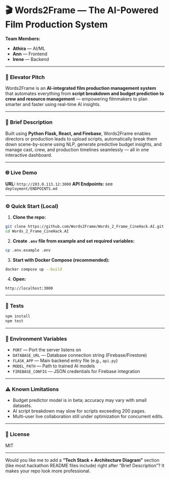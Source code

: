 
# 🎬 **Words2Frame — The AI-Powered Film Production System**

**Team Members:**
* **Athira** — AI/ML
* **Ann** — Frontend 
* **Irene** — Backend 
  

---

### 🚀 **Elevator Pitch**

Words2Frame is an **AI-integrated film production management system** that automates everything from **script breakdown and budget prediction to crew and resource management** — empowering filmmakers to plan smarter and faster using real-time AI insights.

---

### 🧩 **Brief Description**

Built using **Python Flask, React, and Firebase**, Words2Frame enables directors or production leads to upload scripts, automatically break them down scene-by-scene using NLP, generate predictive budget insights, and manage cast, crew, and production timelines seamlessly — all in one interactive dashboard.

---

### 🌐 **Live Demo**

**URL:** `http://203.0.113.12:3000`
**API Endpoints:** see `deployment/ENDPOINTS.md`

---

### ⚙️ **Quick Start (Local)**

1. **Clone the repo:**

```bash
git clone https://github.com/Words2Frame/Words_2_Frame_CineHack.AI.git
cd Words_2_Frame_CineHack.AI
```

2. **Create `.env` file from example and set required variables:**

```bash
cp .env.example .env
```

3. **Start with Docker Compose (recommended):**

```bash
docker compose up --build
```

4. **Open:**

```
http://localhost:3000
```

---

### 🧪 **Tests**

```bash
npm install
npm test
```

---

### 🔐 **Environment Variables**

* `PORT` — Port the server listens on
* `DATABASE_URL` — Database connection string (Firebase/Firestore)
* `FLASK_APP` — Main backend entry file (e.g., `api.py`)
* `MODEL_PATH` — Path to trained AI models
* `FIREBASE_CONFIG` — JSON credentials for Firebase integration

---

### ⚠️ **Known Limitations**

* Budget predictor model is in beta; accuracy may vary with small datasets.
* AI script breakdown may slow for scripts exceeding 200 pages.
* Multi-user live collaboration still under optimization for concurrent edits.

---

### 📜 **License**

MIT

---

Would you like me to add a **“Tech Stack + Architecture Diagram”** section (like most hackathon README files include) right after “Brief Description”? It makes your repo look more professional.
